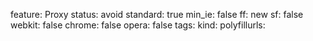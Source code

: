feature: Proxy
status: avoid
standard: true
min_ie: false
ff: new
sf: false
webkit: false
chrome: false
opera: false
tags:
kind:
polyfillurls:

